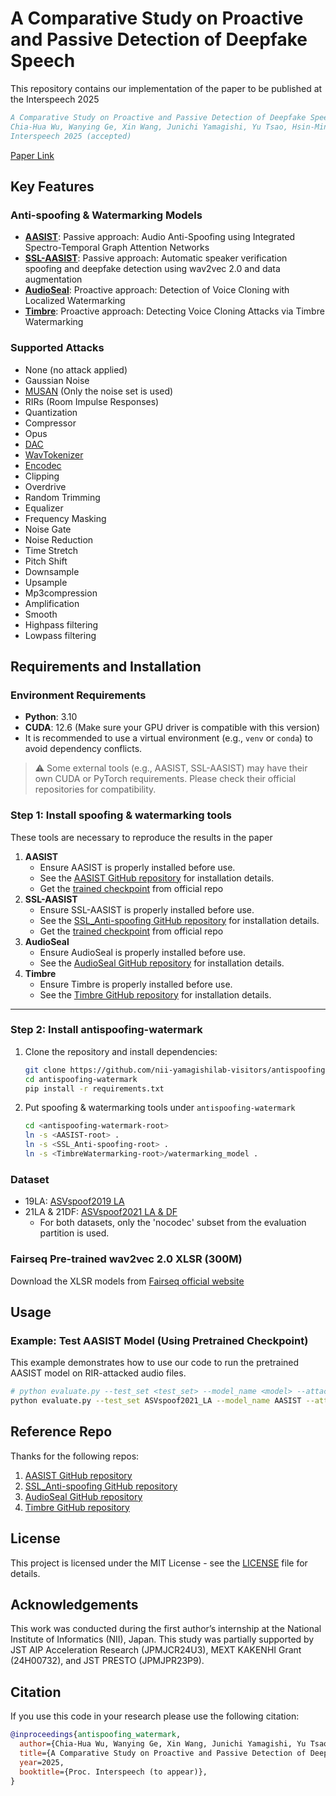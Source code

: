 # A Comparative Study on Proactive and Passive Detection of Deepfake Speech
This repository contains our implementation of the paper to be published at the Interspeech 2025 

```bibtex
A Comparative Study on Proactive and Passive Detection of Deepfake Speech,
Chia-Hua Wu, Wanying Ge, Xin Wang, Junichi Yamagishi, Yu Tsao, Hsin-Min Wang
Interspeech 2025 (accepted)
```
[Paper Link](https://arxiv.org/abs/2506.14398)

## Key Features

### Anti-spoofing & Watermarking Models
- **[AASIST](https://arxiv.org/abs/2110.01200)**: Passive approach: Audio Anti-Spoofing using Integrated Spectro-Temporal Graph Attention Networks
- **[SSL-AASIST](https://arxiv.org/abs/2202.12233)**: Passive approach: Automatic speaker verification spoofing and deepfake detection using wav2vec 2.0 and data augmentation
- **[AudioSeal](https://arxiv.org/abs/2401.17264)**: Proactive approach: Detection of Voice Cloning with Localized Watermarking
- **[Timbre](https://arxiv.org/abs/2312.03410)**: Proactive approach: Detecting Voice Cloning Attacks via Timbre Watermarking
  
### Supported Attacks
- None (no attack applied)
- Gaussian Noise
- [MUSAN](https://arxiv.org/abs/1510.08484) (Only the noise set is used)
- RIRs (Room Impulse Responses)
- Quantization
- Compressor
- Opus
- [DAC](https://arxiv.org/abs/2306.06546)
- [WavTokenizer](https://arxiv.org/abs/2408.16532)
- [Encodec](https://arxiv.org/abs/2210.13438)
- Clipping
- Overdrive
- Random Trimming
- Equalizer
- Frequency Masking
- Noise Gate
- Noise Reduction
- Time Stretch
- Pitch Shift
- Downsample
- Upsample
- Mp3compression
- Amplification
- Smooth
- Highpass filtering
- Lowpass filtering

## Requirements and Installation

### Environment Requirements

- **Python**: 3.10  
- **CUDA**: 12.6 (Make sure your GPU driver is compatible with this version)  
- It is recommended to use a virtual environment (e.g., `venv` or `conda`) to avoid dependency conflicts.

> ⚠️ Some external tools (e.g., AASIST, SSL-AASIST) may have their own CUDA or PyTorch requirements. Please check their official repositories for compatibility.


### Step 1: Install spoofing & watermarking tools

These tools are necessary to reproduce the results in the paper

1. **AASIST**  
   - Ensure AASIST is properly installed before use.  
   - See the [AASIST GitHub repository](https://github.com/clovaai/aasist) for installation details.
   - Get the [trained checkpoint](https://github.com/clovaai/aasist/blob/main/models/weights/AASIST.pth) from official repo 
2. **SSL-AASIST**  
   - Ensure SSL-AASIST is properly installed before use.  
   - See the [SSL_Anti-spoofing GitHub repository](https://github.com/TakHemlata/SSL_Anti-spoofing) for installation details.
   - Get the [trained checkpoint](https://drive.google.com/drive/folders/1c4ywztEVlYVijfwbGLl9OEa1SNtFKppB?usp=sharing) from official repo
3. **AudioSeal**  
   - Ensure AudioSeal is properly installed before use.  
   - See the [AudioSeal GitHub repository](https://github.com/facebookresearch/audioseal) for installation details.
4. **Timbre**  
   - Ensure Timbre is properly installed before use.  
   - See the [Timbre GitHub repository](https://github.com/TimbreWatermarking/TimbreWatermarking)  for installation details.

---

### Step 2: Install antispoofing-watermark

1. Clone the repository and install dependencies:
   ```bash
   git clone https://github.com/nii-yamagishilab-visitors/antispoofing-watermark.git
   cd antispoofing-watermark
   pip install -r requirements.txt
    ```
    
2. Put spoofing & watermarking tools under `antispoofing-watermark`
    ```bash
    cd <antispoofing-watermark-root>
    ln -s <AASIST-root> .
    ln -s <SSL_Anti-spoofing-root> .
    ln -s <TimbreWatermarking-root>/watermarking_model .
    ```
### Dataset
- 19LA: [ASVspoof2019 LA](https://www.asvspoof.org/index2019.html)
- 21LA & 21DF: [ASVspoof2021 LA & DF](https://www.asvspoof.org/index2021.html)
   - For both datasets, only the 'nocodec' subset from the evaluation partition is used.

### Fairseq Pre-trained wav2vec 2.0 XLSR (300M)
Download the XLSR models from [Fairseq official website](https://github.com/pytorch/fairseq/tree/main/examples/wav2vec/xlsr)

## Usage
### Example: Test AASIST Model (Using Pretrained Checkpoint)

This example demonstrates how to use our code to run the pretrained AASIST model on RIR-attacked audio files.
```bash 
# python evaluate.py --test_set <test_set> --model_name <model> --attack_name <attack_method> --n_job <number_of_jobs>
python evaluate.py --test_set ASVspoof2021_LA --model_name AASIST --attack_name rir --n_job 20
```

## Reference Repo
Thanks for the following repos:
1. [AASIST GitHub repository](https://github.com/clovaai/aasist)
2. [SSL_Anti-spoofing GitHub repository](https://github.com/TakHemlata/SSL_Anti-spoofing)
3. [AudioSeal GitHub repository](https://github.com/facebookresearch/audioseal)
4. [Timbre  GitHub repository](https://github.com/TimbreWatermarking/TimbreWatermarking)

## License

This project is licensed under the MIT License - see the [LICENSE](LICENSE) file for details.

## Acknowledgements
This work was conducted during the first author’s internship at the National Institute of Informatics (NII), Japan. This study was partially supported by JST AIP Acceleration Research (JPMJCR24U3), MEXT KAKENHI Grant (24H00732), and JST PRESTO (JPMJPR23P9).

## Citation
If you use this code in your research please use the following citation:
```bibtex
@inproceedings{antispoofing_watermark,
  author={Chia-Hua Wu, Wanying Ge, Xin Wang, Junichi Yamagishi, Yu Tsao, Hsin-Min Wang},
  title={A Comparative Study on Proactive and Passive Detection of Deepfake Speech},
  year=2025,
  booktitle={Proc. Interspeech (to appear)},
}

```
